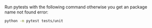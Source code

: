 Run pytests with the following command otherwise you get an package name not found error:

```sh
python -m pytest tests/unit
```